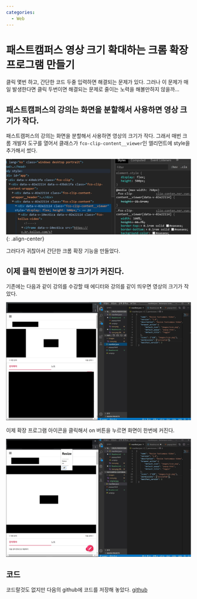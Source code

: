 ```yaml
---
categories:
  - Web
---
```

# 패스트캠퍼스 영상 크기 확대하는 크롬 확장 프로그램 만들기

클릭 몇번 하고, 간단한 코드 두줄 입력하면 해결되는 문제가 있다. 그러나 이 문제가 매일 발생한다면 클릭 두번이면 해결되는 문제로 줄이는 노력을 해볼만하지 않을까...

## 패스트캠퍼스의 강의는 화면을 분할해서 사용하면 영상 크기가 작다.
패스트캠퍼스의 강의는 화면을 분할해서 사용하면 영상의 크기가 작다. 그래서 매번 크롬 개발자 도구를 열어서 클래스가 `fco-clip-content__viewer`인 엘리먼트에 style을 추가해서 썼다.


![tagAdded](/images/2020-01-25-Resize-Fastcampus-Video/tag_added.jpg){: .align-center}


그러다가 귀찮아서 간단한 크롬 확장 기능을 만들었다.


## 이제 클릭 한번이면 창 크기가 커진다.
기존에는 다음과 같이 강의를 수강할 때 에디터와 강의를 같이 띄우면 영상의 크기가 작았다.


![original](/images/2020-01-25-Resize-Fastcampus-Video/original.jpg)


이제 확장 프로그램 아이콘을 클릭해서 on 버튼을 누르면 화면이 한번에 커진다.


![changed](/images/2020-01-25-Resize-Fastcampus-Video/changed.jpg)


## 코드
코드랄것도 없지만 다음의 github에 코드를 저장해 놓았다.
[github](https://github.com/ultprot/ResizeFastcampusVideo)